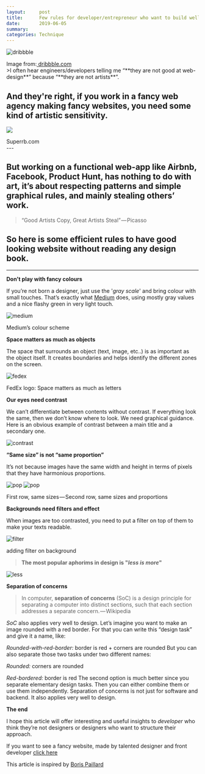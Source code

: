 ```yaml
---
layout:     post
title:      Few rules for developer/entrepreneur who want to build well designed product
date:       2019-06-05
summary:   
categories: Technique
---
```

![dribbble](/images/dribbble.jpg)
<footer>Image from:<a href="https://dribbble.com/"> dribbble.com</a></footer>
>I often hear engineers/developers telling me “**they are not good at web-design**” because “**they are not artists**”. 

And they're right, if you work in a fancy web agency making fancy websites, you need some kind of artistic sensitivity.
---


[<img src="/images/superrb.png">](https://www.superrb.com/)
<footer>Superrb.com</footer>
---

But working on a functional web-app like Airbnb, Facebook, Product Hunt, has nothing to do with art, it’s about respecting patterns and simple graphical rules, and mainly stealing others’ work.
---

>“Good Artists Copy, Great Artists Steal” — Picasso

So here is some efficient rules to have good looking website without reading any design book.
---


 ---
 **Don't play with fancy colours**

If you’re not born a designer, just use the '*gray scale*' and bring colour with small touches. That’s exactly what [Medium](https://medium.com/) does, using mostly gray values and a nice flashy green in very light touch.

![medium](/images/Medium.png)
<footer>Medium’s colour scheme</footer>


**Space matters as much as objects**

The space that surrounds an object (text, image, etc..) is as important as the object itself. It creates boundaries and helps identify the different zones on the screen.

![fedex](/images/fedex.png)
<footer>FedEx logo: Space matters as much as letters</footer>


**Our eyes need contrast**

We can’t differentiate between contents without contrast. If everything look the same, then we don’t know where to look. We need graphical guidance. Here is an obvious example of contrast between a main title and a secondary one.

![contrast](/images/contrast.png)

**“Same size” is not “same proportion”**

It’s not because images have the same width and height in terms of pixels that they have harmonious proportions.

![pop](/images/pop2.png)
![pop](/images/pop.png)
<footer>First row, same sizes — Second row, same sizes and proportions</footer>

**Backgrounds need filters and effect**

When images are too contrasted, you need to put a filter on top of them to make your texts readable.

![filter](/images/filter.png)
<footer>adding filter on background </footer>


>**The most popular aphorims in design is "*less is more*"**

![less](/images/less.png)

**Separation of concerns**

>In computer, **separation of concerns** (SoC) is a design principle for separating a computer into distinct sections, such that each section addresses a separate concern. — Wikipedia

*SoC* also applies very well to design. Let’s imagine you want to make an image rounded with a red border. For that you can write this “design task” and give it a name, like:

*Rounded-with-red-border:* border is red + corners are rounded
But you can also separate those two tasks under two different names:

*Rounded:* corners are rounded

*Red-bordered:* border is red
The second option is much better since you separate elementary design tasks. Then you can either combine them or use them independently. Separation of concerns is not just for software and backend. It also applies very well to design.

**The end**

I hope this article will offer interesting and useful insights to *developer* who think they’re not designers or designers who want to structure their approach. 

If you want to see a fancy website, made by talented designer and front developer [click here](https://rajohnson-andry.tk/developper/skills/2019/05/09/Best-website/)

<footer>This article is inspired by <a href="https://medium.com/@papillard">Boris Paillard </a></footer>
